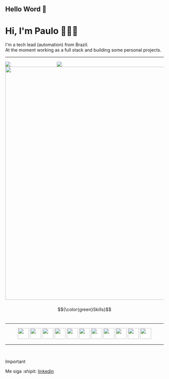 ## Hello Word 👋
# Hi, I'm Paulo 👨🏻‍💻


I'm a tech lead (automation) from Brazil.<br/>
At the moment working as a full stack and building some personal projects.

---


<div style="display: flex; flex-direction: column">
  <div style="display: flex; flex-direction: row">
    
  <img  style="min-width: 164px;" src="http://github-profile-summary-cards.vercel.app/api/cards/repos-per-language?username=paulopc777&theme=midnight_purple" />
      <img  style="min-width: 164px;"  src="https://streak-stats.demolab.com/?user=paulopc777&theme=midnight_purple&hide_border=true&date_format=M%20j%5B%2C%20Y%5D"/>

   </div>
   <div style="display: flex; flex-direction: column">
      <img
	      width="743"
        src="http://github-profile-summary-cards.vercel.app/api/cards/profile-details?username=paulopc777&theme=midnight_purple"
      />
   </div
</div>

$${\color{green}Skills}$$	

---

<div align="center">
<img src="https://user-images.githubusercontent.com/99139310/178839919-98285d21-873f-4058-a649-3715f34b759e.png" width="35px">
<img src="https://user-images.githubusercontent.com/99139310/180587435-202f49ee-35d9-4486-88ad-aa20732f5847.png" width="35px">
<img src="https://user-images.githubusercontent.com/99139310/178839917-351cd87d-2229-46ec-a2df-d8e1f33aa700.png" width="35px">
<img src="https://user-images.githubusercontent.com/99139310/180586690-f56d3dd5-aec6-47ba-b8b3-eb8b2e5d342b.png" width="35px">
<img src="https://www.datocms-assets.com/75941/1657707878-nextjs_logo.png" width="35px">
<img src="https://user-images.githubusercontent.com/99139310/178839910-a5dcd40f-89dd-4958-9170-4315181ed3f0.png" width="35px">
<img src="https://cdn-icons-png.flaticon.com/512/919/919830.png" width="35px">
<img src="https://cdn-icons-png.flaticon.com/512/5968/5968313.png" width="35px">
<img src="https://user-images.githubusercontent.com/99139310/180586688-a1ba925b-f709-4064-91ae-4f40b120a116.png" width="35px">
<img src="https://raw.githubusercontent.com/danielcranney/readme-generator/main/public/icons/skills/flutter-colored.svg" width="35px">
<img src="https://raw.githubusercontent.com/danielcranney/readme-generator/main/public/icons/skills/sass-colored.svg" width="35px">
</div>
<hr>
</br>

> [!IMPORTANT]
> Me siga :shipit:
<a href="https://www.linkedin.com/in/paulo-cesar-granzieri-a5783b208/">linkedin</a>

